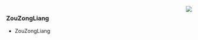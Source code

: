 <img align="right" src="https://github-readme-stats.vercel.app/api?username=ZouZongLiang&locale=cn&show_icons=true&icon_color=CE1D2D&text_color=718096&bg_color=ffffff&hide_title=true" />

### ZouZongLiang

- ZouZongLiang

